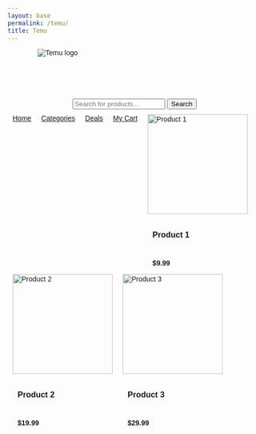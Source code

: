 ```yaml
---
layout: base
permalink: /temu/
title: Temu
---
```


<html>
    <head>
        <title>Temu</title>
        <style>
            body {
            font-family: sans-serif;
            }
            .header {
            background-color: #fff;
            padding: 20px;
            }
            .logo {
            float: left;
            width: 200px;
            height: 100px;
            }
            .search-bar {
            float: right;
            width: 500px;
            }
            .nav {
            background-color: #fff;
            padding: 10px;
            }
            .nav-item {
            float: left;
            padding: 10px;
            }
            .main {
            padding: 20px;
            }
            .product-list {
            list-style-type: none;
            padding: 0;
            }
            .product-item {
            float: left;
            width: 200px;
            height: 300px;
            margin: 10px;
            }
            .product-image {
            width: 100%;
            height: 200px;
            }
            .product-name {
            font-size: 16px;
            padding: 10px;
            }
            .product-price {
            font-size: 14px;
            padding: 10px;
            }
            .footer {
            background-color: #fff;
            padding: 20px;
            }
            .copyright {
            text-align: center;
            }
        </style>
        </head>
    <body>
        <header>
            <div class="logo">
                <img src="https://i.imgur.com/logo.png" alt="Temu logo">
            </div>
            <div class="search-bar">
                <input type="text" placeholder="Search for products...">
                <button type="submit">Search</button>
            </div>
        </header>
        <nav>
            <a class="nav-item" href="#">Home</a>
            <a class="nav-item" href="#">Categories</a>
            <a class="nav-item" href="#">Deals</a>
            <a class="nav-item" href="#">My Cart</a>
        </nav>
        <main>
            <div class="product-list">
                <div class="product-item">
                    <img class="product-image" src="https://i.imgur.com/product-1.jpg" alt="Product 1">
                    <h3 class="product-name">Product 1</h3>
                    <h4 class="product-price">$9.99</h4>
                </div>
                <div class="product-item">
                    <img class="product-image" src="https://i.imgur.com/product-2.jpg" alt="Product 2">
                    <h3 class="product-name">Product 2</h3>
                    <h4 class="product-price">$19.99</h4>
                </div>
                <div class="product-item">
                    <img class="product-image" src="https://i.imgur.com/product-3.jpg" alt="Product 3">
                    <h3 class="product-name">Product 3</h3>
                    <h4 class="product-price">$29.99</h4>
                </div>
            </div>
        </main>
    </body>
</html>
